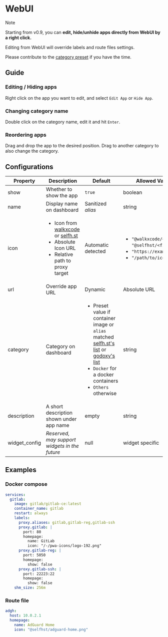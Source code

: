 # WebUI

> [!NOTE]
>
> Starting from v0.9, you can **edit, hide/unhide apps directly from WebUI by a right click.**
>
> Editing from WebUI will override labels and route files settings.

Please contribute to the [category preset](https://github.com/yusing/godoxy/blob/main/internal/homepage/categories.go) if you have the time.

## Guide

### Editing / Hiding apps

Right click on the app you want to edit, and select `Edit App` or `Hide App`.

### Changing category name

Double click on the category name, edit it and hit `Enter`.

### Reordering apps

Drag and drop the app to the desired position. Drag to another category to also change the category.

## Configurations

| Property      | Description                                                                                                                                                                                 | Default                                                                                                                                                                                                                                    | Allowed Values / Syntax                                                                                                                                |
| ------------- | ------------------------------------------------------------------------------------------------------------------------------------------------------------------------------------------- | ------------------------------------------------------------------------------------------------------------------------------------------------------------------------------------------------------------------------------------------ | ------------------------------------------------------------------------------------------------------------------------------------------------------ |
| show          | Whether to show the app                                                                                                                                                                     | `true`                                                                                                                                                                                                                                     | boolean                                                                                                                                                |
| name          | Display name on dashboard                                                                                                                                                                   | Sanitized _alias_                                                                                                                                                                                                                          | string                                                                                                                                                 |
| icon          | <ul><li>Icon from [walkxcode](https://github.com/walkxcode/dashboard-icons) or [selfh.st](https://selfh.st/icons)</li><li>Absolute Icon URL</li><li>Relative path to proxy target</li></ul> | Automatic detected                                                                                                                                                                                                                         | <ul><li>`"@walkxcode/<filename>.png"`<br/>`"@selfhst/<filename>.svg"`</li><li>`"https://example.com/icon.png"`</li><li>`"/path/to/icon.png"`</li></ul> |
| url           | Override app URL                                                                                                                                                                            | Dynamic                                                                                                                                                                                                                                    | Absolute URL                                                                                                                                           |
| category      | Category on dashboard                                                                                                                                                                       | <ul><li>Preset value if container image or `alias` matched [selfh.st's list](https://cdn.selfh.st/directory/icons.json) or [godoxy's list](https://github.com/yusing/godoxy/blob/main/internal/homepage/categories.go)</li><li>`Docker` for a docker containers</li><li>`Others` otherwise</li></ul> | string                                                                                                                                                 |
| description   | A short description shown under app name                                                                                                                                                    | empty                                                                                                                                                                                                                                      | string                                                                                                                                                 |
| widget_config | _Reserved, may support widgets in the future_                                                                                                                                               | null                                                                                                                                                                                                                                       | widget specific                                                                                                                                        |

## Examples

### Docker compose

```yaml
services:
  gitlab:
    image: gitlab/gitlab-ce:latest
    container_name: gitlab
    restart: always
    labels:
      proxy.aliases: gitlab,gitlab-reg,gitlab-ssh
      proxy.gitlab: |
        port: 80
        homepage:
          name: GitLab
          icon: "/-/pwa-icons/logo-192.png"
      proxy.gitlab-reg: |
        port: 5050
        homepage:
          show: false
      proxy.gitlab-ssh: |
        port: 22223:22
        homepage:
          show: false
    shm_size: 256m
```

### Route file

```yaml
adgh:
  host: 10.0.2.1
  homepage:
    name: AdGuard Home
    icon: "@selfhst/adguard-home.png"
```
